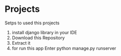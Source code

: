# Projects


Setps to used this projects

1) install django library in your IDE
2) Download this Repository
3) Extract it
4) for run this app Enter python manage.py runserver

